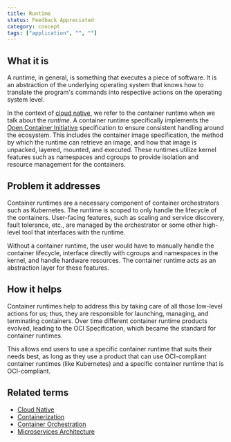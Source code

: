 ```yaml
---
title: Runtime
status: Feedback Appreciated
category: concept
tags: ["application", "", ""]
---
```


## What it is

A runtime, in general, is something that executes a piece of software.
It is an abstraction of the underlying operating system that knows how to translate the program's commands into respective actions on the operating system level. 

In the context of [cloud native](/cloud-native-apps/), we refer to the container runtime when we talk about the _runtime_. 
A container runtime specifically implements the [Open Container Initiative](https://opencontainers.org/) specification to ensure consistent handling around the ecosystem. 
This includes the container image specification, the method by which the runtime can retrieve an image, 
and how that image is unpacked, layered, mounted, and executed. 
These runtimes utilize kernel features such as namespaces and cgroups to provide isolation and resource management for the containers.

## Problem it addresses

Container runtimes are a necessary component of container orchestrators such as Kubernetes. 
The runtime is scoped to only handle the lifecycle of the containers. 
User-facing features, such as scaling and service discovery, fault tolerance, etc., are managed by the orchestrator or some other high-level tool that interfaces with the runtime.

Without a container runtime, the user would have to manually handle the container lifecycle, interface directly with cgroups and namespaces in the kernel, and handle hardware resources.
The container runtime acts as an abstraction layer for these features.

## How it helps

Container runtimes help to address this by taking care of all those low-level actions for us; 
thus, they are responsible for launching, managing, and terminating containers.
Over time different container runtime products evolved, leading to the OCI Specification, 
which became the standard for container runtimes. 

This allows end users to use a specific container runtime that suits their needs best, 
as long as they use a product that can use OCI-compliant container runtimes (like Kubernetes)
and a specific container runtime that is OCI-compliant.

## Related terms

- [Cloud Native](https://glossary.cncf.io/cloud-native-apps/)
- [Containerization](https://glossary.cncf.io/containerization/)
- [Container Orchestration](https://glossary.cncf.io/container-orchestration/)
- [Microservices Architecture](https://glossary.cncf.io/microservices-architecture/)
